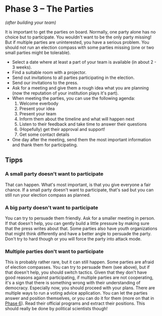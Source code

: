 # Phase 3 – The Parties

*(after building your team)*

It is important to get the parties on board. Normally, one party alone has no choice but to
participate. You wouldn't want to be the only party missing! But if multiple parties are
uninterested, you have a serious problem. You should not run an election compass with some parties
missing (one or two small parties might be tolerable).

- Select a date where at least a part of your team is available (in about 2 - 3 weeks).
- Find a suitable room with a projector.
- Send out invitations to all parties participating in the election.
- Send our invitations to the press.
- Ask for a meeting and give them a rough idea what you are planning (now the reputation of your
  institution plays it's part).
- When meeting the parties, you can use the following agenda:
  1. Welcome everbody
  2. Present your idea
  3. Present your team
  4. Inform them about the timeline and what will happen next
  5. Listen to their feedback and take time to answer their questions
  6. (Hopefully) get their approval and support!
  7. Get some contact details
- One day after the meeting, send them the most important information and thank them for
  participating.

## Tipps

### A small party doesn't want to participate

That can happen. What's most important, is that you give everyone a fair chance. If a small party
doesn't want to participate, that's sad but you can still run your election compass as planned.

### A big party doesn't want to participate

You can try to persuade them friendly. Ask for a smaller meeting in person. If that doesn't help,
you can gently build a little pressure by making sure that the press writes about that. Some parties
also have youth organizations that might think differently and have a better angle to persuade the
party. Don't try to hard though or you will force the party into attack mode.

### Multiple parties don't want to participate

This is probably rather rare, but it can still happen. Some parties are afraid of election
compasses. You can try to persuade them (see above), but if that doesn't help, you should switch
tactics. Given that they don't have good reasons against participating, if multiple parties are not
cooperating, it's a sign that there is something wrong with their understanding of democracy.
Especially now, you should proceed with your plans. There are multiple ways to run a voting advice
application. You can let the parties answer and position themselves, or you can do it for them (more
on that in [Phase 6](./08-phase-6.html)). Read their official programs and extract their positions.
This should really be done by political scientists though!